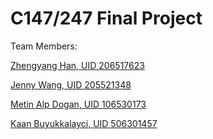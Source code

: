# C147/247 Final Project

Team Members:

[Zhengyang Han, UID 206517623](https://github.com/Hmic1102)

[Jenny Wang, UID 205521348](https://github.com/jennywang1201)

[Metin Alp Dogan, UID 106530173](https://github.com/metinalpdogan)

[Kaan Buyukkalayci, UID 506301457](https://github.com/kaanbkalayci)
